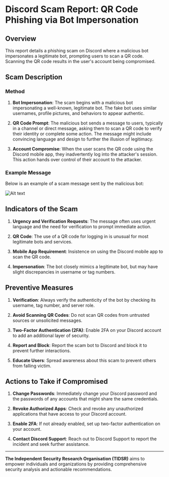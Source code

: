 # Discord Scam Report: QR Code Phishing via Bot Impersonation

## Overview

This report details a phishing scam on Discord where a malicious bot impersonates a legitimate bot, prompting users to scan a QR code. Scanning the QR code results in the user's account being compromised.

## Scam Description

### Method

1. **Bot Impersonation**: The scam begins with a malicious bot impersonating a well-known, legitimate bot. The fake bot uses similar usernames, profile pictures, and behaviors to appear authentic.
  
2. **QR Code Prompt**: The malicious bot sends a message to users, typically in a channel or direct message, asking them to scan a QR code to verify their identity or complete some action. The message might include convincing language and design to further the illusion of legitimacy.

3. **Account Compromise**: When the user scans the QR code using the Discord mobile app, they inadvertently log into the attacker's session. This action hands over control of their account to the attacker.

### Example Message

Below is an example of a scam message sent by the malicious bot:

![Alt text](https://i.postimg.cc/NMMBBPmC/image.png)

## Indicators of the Scam

1. **Urgency and Verification Requests**: The message often uses urgent language and the need for verification to prompt immediate action.
  
2. **QR Code**: The use of a QR code for logging in is unusual for most legitimate bots and services.

3. **Mobile App Requirement**: Insistence on using the Discord mobile app to scan the QR code.

4. **Impersonation**: The bot closely mimics a legitimate bot, but may have slight discrepancies in username or tag numbers.

## Preventive Measures

1. **Verification**: Always verify the authenticity of the bot by checking its username, tag number, and server role.

2. **Avoid Scanning QR Codes**: Do not scan QR codes from untrusted sources or unsolicited messages.

3. **Two-Factor Authentication (2FA)**: Enable 2FA on your Discord account to add an additional layer of security.

4. **Report and Block**: Report the scam bot to Discord and block it to prevent further interactions.

5. **Educate Users**: Spread awareness about this scam to prevent others from falling victim.

## Actions to Take if Compromised

1. **Change Passwords**: Immediately change your Discord password and the passwords of any accounts that might share the same credentials.

2. **Revoke Authorized Apps**: Check and revoke any unauthorized applications that have access to your Discord account.

3. **Enable 2FA**: If not already enabled, set up two-factor authentication on your account.

4. **Contact Discord Support**: Reach out to Discord Support to report the incident and seek further assistance.

---

**The Independent Security Research Organisation (TIDSR)** aims to empower individuals and organizations by providing comprehensive security analysis and actionable recommendations.
